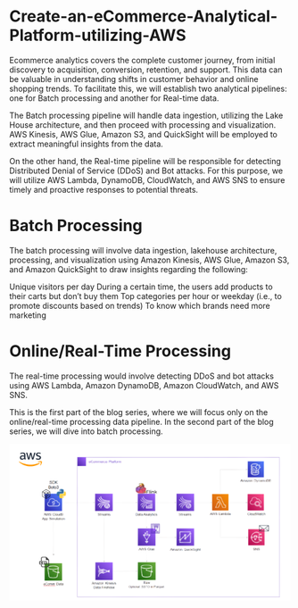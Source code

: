 # Create-an-eCommerce-Analytical-Platform-utilizing-AWS

Ecommerce analytics covers the complete customer journey, from initial discovery to acquisition, conversion, retention, and support. This data can be valuable in understanding shifts in customer behavior and online shopping trends. To facilitate this, we will establish two analytical pipelines: one for Batch processing and another for Real-time data.

The Batch processing pipeline will handle data ingestion, utilizing the Lake House architecture, and then proceed with processing and visualization. AWS Kinesis, AWS Glue, Amazon S3, and QuickSight will be employed to extract meaningful insights from the data.

On the other hand, the Real-time pipeline will be responsible for detecting Distributed Denial of Service (DDoS) and Bot attacks. For this purpose, we will utilize AWS Lambda, DynamoDB, CloudWatch, and AWS SNS to ensure timely and proactive responses to potential threats.<br>

# Batch Processing
The batch processing will involve data ingestion, lakehouse architecture, processing, and visualization using Amazon Kinesis, AWS Glue, Amazon S3, and Amazon QuickSight to draw insights regarding the following:

Unique visitors per day
During a certain time, the users add products to their carts but don’t buy them
Top categories per hour or weekday (i.e., to promote discounts based on trends)
To know which brands need more marketing

# Online/Real-Time Processing
The real-time processing would involve detecting DDoS and bot attacks using AWS Lambda, Amazon DynamoDB, Amazon CloudWatch, and AWS SNS.

This is the first part of the blog series, where we will focus only on the online/real-time processing data pipeline. In the second part of the blog series, we will dive into batch processing.


![alt text](aws-project.png?raw=true)<br>
